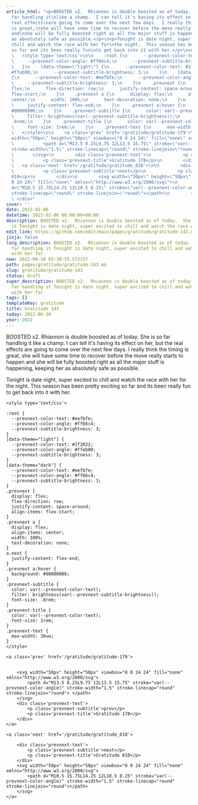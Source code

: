 ```yaml
---
article_html: "<p>BOOSTED x2.  Rhiannon is double boosted as of today.  She is so
  far handling it\nlike a champ.  I can tell it's having its effect on her, but the
  real effects\nare going to come over the next few days.  I really think the timing
  is great,\nshe will have some time to recover before the move really starts to happen
  and\nshe will be fully boosted right as all the major stuff is happening, keeping\nher
  as absolutely safe as possible.</p>\n<p>Tonight is date night, super excited to
  chill and watch the race with her for\nthe night.  This season has been pretty exciting
  so far and its been really fun\nto get back into it with her.</p>\n<div class='prevnext'>\n\n
  \   <style type='text/css'>\n\n    :root {\n      --prevnext-color-text: #eefbfe;\n
  \     --prevnext-color-angle: #ff66c4;\n      --prevnext-subtitle-brightness: 3;\n
  \   }\n    [data-theme=\"light\"] {\n      --prevnext-color-text: #1f2022;\n      --prevnext-color-angle:
  #ffeb00;\n      --prevnext-subtitle-brightness: 3;\n    }\n    [data-theme=\"dark\"]
  {\n      --prevnext-color-text: #eefbfe;\n      --prevnext-color-angle: #ff66c4;\n
  \     --prevnext-subtitle-brightness: 3;\n    }\n    .prevnext {\n      display:
  flex;\n      flex-direction: row;\n      justify-content: space-around;\n      align-items:
  flex-start;\n    }\n    .prevnext a {\n      display: flex;\n      align-items:
  center;\n      width: 100%;\n      text-decoration: none;\n    }\n    a.next {\n
  \     justify-content: flex-end;\n    }\n    .prevnext a:hover {\n      background:
  #00000006;\n    }\n    .prevnext-subtitle {\n      color: var(--prevnext-color-text);\n
  \     filter: brightness(var(--prevnext-subtitle-brightness));\n      font-size:
  .8rem;\n    }\n    .prevnext-title {\n      color: var(--prevnext-color-text);\n
  \     font-size: 1rem;\n    }\n    .prevnext-text {\n      max-width: 30vw;\n    }\n
  \   </style>\n\n    <a class='prev' href='/gratitude/gratitude-179'>\n\n\n        <svg
  width=\"50px\" height=\"50px\" viewbox=\"0 0 24 24\" fill=\"none\" xmlns=\"http://www.w3.org/2000/svg\">\n
  \           <path d=\"M13.5 8.25L9.75 12L13.5 15.75\" stroke=\"var(--prevnext-color-angle)\"
  stroke-width=\"1.5\" stroke-linecap=\"round\" stroke-linejoin=\"round\"> </path>\n
  \       </svg>\n        <div class='prevnext-text'>\n            <p class='prevnext-subtitle'>prev</p>\n
  \           <p class='prevnext-title'>Gratitude 178</p>\n        </div>\n    </a>\n\n
  \   <a class='next' href='/gratitude/gratitude_010'>\n\n        <div class='prevnext-text'>\n
  \           <p class='prevnext-subtitle'>next</p>\n            <p class='prevnext-title'>Gratitude
  010</p>\n        </div>\n        <svg width=\"50px\" height=\"50px\" viewbox=\"0
  0 24 24\" fill=\"none\" xmlns=\"http://www.w3.org/2000/svg\">\n            <path
  d=\"M10.5 15.75L14.25 12L10.5 8.25\" stroke=\"var(--prevnext-color-angle)\" stroke-width=\"1.5\"
  stroke-linecap=\"round\" stroke-linejoin=\"round\"></path>\n        </svg>\n    </a>\n
  \ </div>"
cover: ''
date: 2022-02-06
datetime: 2022-02-06 00:00:00+00:00
description: BOOSTED x2.  Rhiannon is double boosted as of today.  She is so far handling
  it Tonight is date night, super excited to chill and watch the race with her for
edit_link: https://github.com/edit/main/pages/gratitude/gratitude-143.md
jinja: false
long_description: BOOSTED x2.  Rhiannon is double boosted as of today.  She is so
  far handling it Tonight is date night, super excited to chill and watch the race
  with her for
now: 2022-06-10 02:38:55.572157
path: pages/gratitude/gratitude-143.md
slug: gratitude/gratitude-143
status: draft
super_description: BOOSTED x2.  Rhiannon is double boosted as of today.  She is so
  far handling it Tonight is date night, super excited to chill and watch the race
  with her for
tags: []
templateKey: gratitude
title: Gratitude 143
today: 2022-06-10
year: 2022
---
```


BOOSTED x2.  Rhiannon is double boosted as of today.  She is so far handling it
like a champ.  I can tell it's having its effect on her, but the real effects
are going to come over the next few days.  I really think the timing is great,
she will have some time to recover before the move really starts to happen and
she will be fully boosted right as all the major stuff is happening, keeping
her as absolutely safe as possible.

Tonight is date night, super excited to chill and watch the race with her for
the night.  This season has been pretty exciting so far and its been really fun
to get back into it with her.
<div class='prevnext'>

    <style type='text/css'>

    :root {
      --prevnext-color-text: #eefbfe;
      --prevnext-color-angle: #ff66c4;
      --prevnext-subtitle-brightness: 3;
    }
    [data-theme="light"] {
      --prevnext-color-text: #1f2022;
      --prevnext-color-angle: #ffeb00;
      --prevnext-subtitle-brightness: 3;
    }
    [data-theme="dark"] {
      --prevnext-color-text: #eefbfe;
      --prevnext-color-angle: #ff66c4;
      --prevnext-subtitle-brightness: 3;
    }
    .prevnext {
      display: flex;
      flex-direction: row;
      justify-content: space-around;
      align-items: flex-start;
    }
    .prevnext a {
      display: flex;
      align-items: center;
      width: 100%;
      text-decoration: none;
    }
    a.next {
      justify-content: flex-end;
    }
    .prevnext a:hover {
      background: #00000006;
    }
    .prevnext-subtitle {
      color: var(--prevnext-color-text);
      filter: brightness(var(--prevnext-subtitle-brightness));
      font-size: .8rem;
    }
    .prevnext-title {
      color: var(--prevnext-color-text);
      font-size: 1rem;
    }
    .prevnext-text {
      max-width: 30vw;
    }
    </style>
    
    <a class='prev' href='/gratitude/gratitude-179'>
    

        <svg width="50px" height="50px" viewbox="0 0 24 24" fill="none" xmlns="http://www.w3.org/2000/svg">
            <path d="M13.5 8.25L9.75 12L13.5 15.75" stroke="var(--prevnext-color-angle)" stroke-width="1.5" stroke-linecap="round" stroke-linejoin="round"> </path>
        </svg>
        <div class='prevnext-text'>
            <p class='prevnext-subtitle'>prev</p>
            <p class='prevnext-title'>Gratitude 178</p>
        </div>
    </a>
    
    <a class='next' href='/gratitude/gratitude_010'>
    
        <div class='prevnext-text'>
            <p class='prevnext-subtitle'>next</p>
            <p class='prevnext-title'>Gratitude 010</p>
        </div>
        <svg width="50px" height="50px" viewbox="0 0 24 24" fill="none" xmlns="http://www.w3.org/2000/svg">
            <path d="M10.5 15.75L14.25 12L10.5 8.25" stroke="var(--prevnext-color-angle)" stroke-width="1.5" stroke-linecap="round" stroke-linejoin="round"></path>
        </svg>
    </a>
  </div>